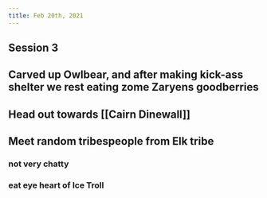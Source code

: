 ```yaml
---
title: Feb 20th, 2021
---
```


## Session 3
## Carved up Owlbear, and after making kick-ass shelter we rest eating zome Zaryens goodberries
## Head out towards [[Cairn Dinewall]]
## Meet random tribespeople from Elk tribe
### not very chatty
### eat eye heart of Ice Troll
